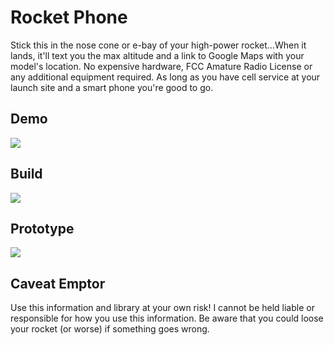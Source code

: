 # Rocket Phone
Stick this in the nose cone or e-bay of your high-power rocket...When it lands, it'll text you the max altitude and a link to Google Maps with your model's location. No expensive hardware, FCC Amature Radio License or any additional equipment required. As long as you have cell service at your launch site and a smart phone you're good to go.

## Demo ##
<img src="https://github.com/robderstadt/RocketPhone/blob/master/images/sms.png"/>


## Build ##
<img src="https://github.com/robderstadt/RocketPhone/blob/master/images/RocketPhoneFritzing.png"/>


## Prototype ##
<img src="https://github.com/robderstadt/RocketPhone/blob/master/images/prototype.png"/>

## Caveat Emptor ##

Use this information and library at your own risk! I cannot be held liable or responsible for how you use this information. Be aware that you could loose your rocket (or worse) if something goes wrong.

